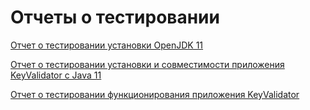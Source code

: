 # Отчеты о тестировании

[Отчет о тестировании установки OpenJDK 11](\REPORT_1.md)

[Отчет о тестировании установки и совместимости приложения KeyValidator с Java 11](\REPORT_3.md)

[Отчет о тестировании функционирования приложения KeyValidator](\REPORT_2.md)